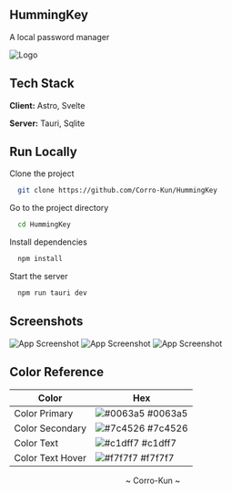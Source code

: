 ## HummingKey

A local password manager

![Logo](https://res.cloudinary.com/daqrkk4sr/image/upload/github/HummingKey/ayenm5lejucdk5nyeono)

## Tech Stack

**Client:** Astro, Svelte

**Server:** Tauri, Sqlite

## Run Locally

Clone the project

```bash
  git clone https://github.com/Corro-Kun/HummingKey
```

Go to the project directory

```bash
  cd HummingKey
```

Install dependencies

```bash
  npm install
```

Start the server

```bash
  npm run tauri dev
```

## Screenshots

![App Screenshot](https://res.cloudinary.com/daqrkk4sr/image/upload/store-kun/HummingKey/qcq6guvxsozolvzmc7ou)
![App Screenshot](https://res.cloudinary.com/daqrkk4sr/image/upload/store-kun/HummingKey/ljjiimfawgdzp2s6srvd)
![App Screenshot](https://res.cloudinary.com/daqrkk4sr/image/upload/store-kun/HummingKey/fupigbtctrxngmgpiegk)

## Color Reference

| Color             | Hex                                                                |
| ----------------- | ------------------------------------------------------------------ |
| Color Primary | ![#0063a5](https://via.placeholder.com/10/0063a5?text=+) #0063a5 |
| Color Secondary | ![#7c4526](https://via.placeholder.com/10/7c4526?text=+) #7c4526 |
| Color Text | ![#c1dff7](https://via.placeholder.com/10/c1dff7?text=+) #c1dff7 |
| Color Text Hover | ![#f7f7f7](https://via.placeholder.com/10/f7f7f7?text=+) #f7f7f7 |

<p align="center">~ Corro-Kun ~</p>